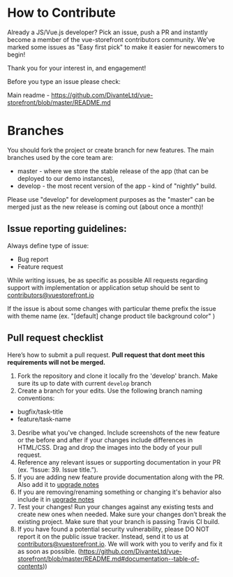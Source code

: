 # How to Contribute

Already a JS/Vue.js developer? Pick an issue, push a PR and instantly become a member of the vue-storefront contributors community.
We've marked some issues as "Easy first pick" to make it easier for newcomers to begin!

Thank you for your interest in, and engagement!

Before you type an issue please check:

Main readme - https://github.com/DivanteLtd/vue-storefront/blob/master/README.md

# Branches

You should fork the project or create branch for new features.
The main branches used by the core team are:

- master - where we store the stable release of the app (that can be deployed to our demo instances),
- develop - the most recent version of the app - kind of "nightly" build.

Please use "develop" for development purposes as the "master" can be merged just as the new release is coming out (about once a month)!

## Issue reporting guidelines:

Always define type of issue:
* Bug report
* Feature request

While writing issues, be as specific as possible
All requests regarding support with implementation or application setup should be sent to contributors@vuestorefront.io

If the issue is about some changes with particular theme prefix the issue with theme name (ex. "[default] change product tile background color" )
## Pull request checklist

Here’s how to submit a pull request. <b>Pull request that dont meet this requirements will not be merged.</b>

1. Fork the repository and clone it locally fro the 'develop' branch. Make sure its up to date with current `develop` branch
2. Create a branch for your edits. Use the following branch naming conventions:
 * bugfix/task-title
 * feature/task-name
3. Desribe what you've changed. Include screenshots of the new feature or the before and after if your changes include differences in HTML/CSS. Drag and drop the images into the body of your pull request.
4. Reference any relevant issues or supporting documentation in your PR (ex. “Issue: 39. Issue title.”).
5. If you are adding new feature provide documentation along with the PR. Also add it to [upgrade notes](https://github.com/DivanteLtd/vue-storefront/blob/master/doc/Upgrade%20notes.md)
6. If you are removing/renaming something or changing it's behavior also include it in [upgrade notes](https://github.com/DivanteLtd/vue-storefront/blob/master/doc/Upgrade%20notes.md)
7. Test your changes! Run your changes against any existing tests and create new ones when needed. Make sure your changes don’t break the existing project. Make sure that your branch is passing Travis CI build.
8. If you have found a potential security vulnerability, please DO NOT report it on the public issue tracker. Instead, send it to us at contributors@vuestorefront.io. We will work with you to verify and fix it as soon as possible.
(https://github.com/DivanteLtd/vue-storefront/blob/master/README.md#documentation--table-of-contents))



